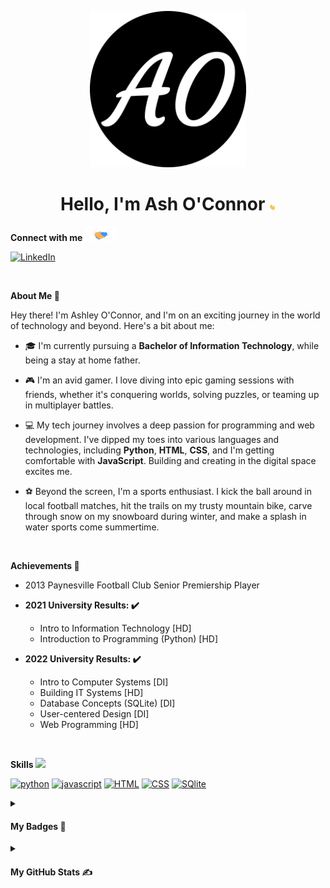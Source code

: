 <p align="center">
  <img src="assets/ashoconnor.png" alt="websitelogo" width="250" height="250">
</p>

<h1 align="center">Hello, I'm Ash O'Connor <img src="assets/wave.gif" width="2%" height="2%"></h1>

**Connect with me** <img src="assets/handshake.gif" alt="Handshake" width="50"/>  

[<img src="https://img.shields.io/badge/LinkedIn-0077B5?style=for-the-badge&logo=linkedin&logoColor=white" alt="LinkedIn"/>](https://www.linkedin.com/in/ash-oconnor/)  

<br>

**About Me 🚀**

Hey there! I'm Ashley O'Connor, and I'm on an exciting journey in the world of technology and beyond. Here's a bit about me:

- 🎓 I'm currently pursuing a **Bachelor of Information Technology**, while being a stay at home father.

- 🎮 I'm an avid gamer. I love diving into epic gaming sessions with friends, whether it's conquering worlds, solving puzzles, or teaming up in multiplayer battles.

- 💻 My tech journey involves a deep passion for programming and web development. I've dipped my toes into various languages and technologies, including **Python**, **HTML**, **CSS**, and I'm getting comfortable with **JavaScript**. Building and creating in the digital space excites me.

- ⚽ Beyond the screen, I'm a sports enthusiast. I kick the ball around in local football matches, hit the trails on my trusty mountain bike, carve through snow on my snowboard during winter, and make a splash in water sports come summertime.

<br>

**Achievements 🏅**
- 2013 Paynesville Football Club Senior Premiership Player
- **2021 University Results: ✔️**
  - Intro to Information Technology [HD]
  - Introduction to Programming (Python) [HD]

- **2022 University Results: ✔️**
  - Intro to Computer Systems [DI]
  - Building IT Systems [HD]
  - Database Concepts (SQLite) [DI]
  - User-centered Design [DI]
  - Web Programming [HD]

<br>

**Skills** <img src="https://media2.giphy.com/media/QssGEmpkyEOhBCb7e1/giphy.gif?cid=ecf05e47a0n3gi1bfqntqmob8g9aid1oyj2wr3ds3mg700bl&rid=giphy.gif" width="32">  

[<img src="https://cdn.jsdelivr.net/gh/devicons/devicon/icons/python/python-original.svg" alt="python" width="40" height="40"/>](https://www.python.org)
[<img src="https://cdn.jsdelivr.net/gh/devicons/devicon/icons/javascript/javascript-original.svg" alt="javascript" width="40" height="40"/>](https://developer.mozilla.org/en-US/docs/Web/JavaScript)
[<img src="https://cdn.jsdelivr.net/gh/devicons/devicon/icons/html5/html5-original.svg" alt="HTML" width="40" height="40"/>](https://en.wikipedia.org/wiki/CSS)
[<img src="https://cdn.jsdelivr.net/gh/devicons/devicon/icons/css3/css3-original.svg" alt="CSS" width="40" height="40"/>](https://en.wikipedia.org/wiki/HTML5)
[<img src="https://cdn.jsdelivr.net/gh/devicons/devicon/icons/sqlite/sqlite-original.svg" alt="SQlite" width="40" height="40"/>](https://www.sqlite.org/index.html)

<details>
  <summary><h4>My Badges 📕</h4></summary>

  <!--START_SECTION:badges-->

| Certification 1 | Certification 2 | Certification 3 |
| --------------- | --------------- | --------------- |
| [![Presenting Using Story](https://images.credly.com/size/150x150/images/598f2073-6d4a-4326-8aef-5eb67a2cafd4/cd5df1e1d4b7dfb315f4124dca8476fe.png)](http://www.credly.com/badges/a9d1a01c-2400-4ebe-8ab0-8760b419771d "Presenting Using Story") | [![Creative thinking essentials](https://images.credly.com/size/150x150/images/59938b23-a0df-4515-b296-adb6f89057d3/f6108f81379233b239a0df742cc3c222.png)](http://www.credly.com/badges/35c0de4f-e799-4f0b-9425-9ba21878cd4a "Creative thinking essentials") | [![Agile Ways of Working](https://images.credly.com/size/150x150/images/ba031ea5-9a15-4d02-9746-5f7998db0587/29bf79722dfce48eadd17a0ebf836f46.png)](http://www.credly.com/badges/0f7253ac-317b-4905-9ef1-b921b6b12412 "Agile Ways of Working") |
| [Presenting Using Story](http://www.credly.com/badges/a9d1a01c-2400-4ebe-8ab0-8760b419771d) |  [Creative Thinking Essentials](http://www.credly.com/badges/35c0de4f-e799-4f0b-9425-9ba21878cd4a)  | [Agile Ways of Working](http://www.credly.com/badges/0f7253ac-317b-4905-9ef1-b921b6b12412) |


  <!--END_SECTION:badges-->
</details>

<details>
  <summary><h4>My GitHub Stats ✍️</h4></summary>

| GitHub Stats | Top Languages |
|--------------|--------------|
| ![GitHub Stats](https://github-readme-stats.vercel.app/api?username=AshOConnor&show_icons=true&locale=en&theme=dark) | ![Top Languages](https://github-readme-stats.vercel.app/api/top-langs?username=AshOConnor&show_icons=true&locale=en&layout=compact&theme=dark) |


</details>

